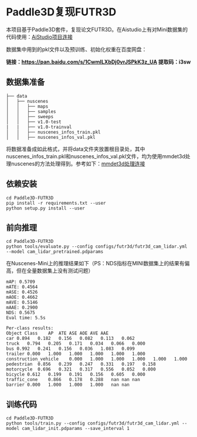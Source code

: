 # Paddle3D复现FUTR3D

本项目基于Paddle3D套件，复现论文FUTR3D。在Aistudio上有对Mini数据集的代码使用：[AiStudio项目连接](https://aistudio.baidu.com/aistudio/projectdetail/5739205)

数据集中用到的pkl文件以及预训练、初始化权重在百度网盘：

**链接：https://pan.baidu.com/s/1CwmILXbDj0vrJSPkK3z_UA 
提取码：i3sw**

## 数据集准备

```
├── data
│   ├── nuscenes
│   │   ├── maps
│   │   ├── samples
│   │   ├── sweeps
│   │   ├── v1.0-test
|   |   ├── v1.0-trainval
│   │   ├── nuscenes_infos_train.pkl
│   │   ├── nuscenes_infos_val.pkl
```

将数据准备成如此格式，并将data文件夹放置根目录处，其中nuscenes_infos_train.pkl和nuscenes_infos_val.pkl文件，均为使用mmdet3d处理nuscenes的方法处理得到。参考如下：[mmdet3d处理连接](https://mmdetection3d.readthedocs.io/zh_CN/latest/datasets/nuscenes_det.html)

## 依赖安装

```
cd Paddle3D-FUTR3D
pip install -r requirements.txt --user
python setup.py install --user
```

## 前向推理

```
cd Paddle3D-FUTR3D
python tools/evaluate.py --config configs/futr3d/futr3d_cam_lidar.yml --model cam_lidar_pretrained.pdparams
```
在Nuscenes-Mini上的推理结果如下（PS：NDS指标在MINI数据集上的结果有偏高，但在全量数据集上没有测试问题）
```
mAP: 0.5709                                                                     
mATE: 0.4564
mASE: 0.4526
mAOE: 0.4662
mAVE: 0.5146
mAAE: 0.2900
NDS: 0.5675
Eval time: 5.5s

Per-class results:
Object Class	AP	ATE	ASE	AOE	AVE	AAE
car	0.894	0.182	0.156	0.082	0.113	0.062
truck	0.794	0.205	0.171	0.034	0.066	0.000
bus	0.992	0.241	0.156	0.036	1.083	0.099
trailer	0.000	1.000	1.000	1.000	1.000	1.000
construction_vehicle	0.000	1.000	1.000	1.000	1.000	1.000
pedestrian	0.856	0.239	0.247	0.331	0.197	0.158
motorcycle	0.696	0.321	0.317	0.556	0.052	0.000
bicycle	0.612	0.199	0.191	0.156	0.605	0.000
traffic_cone	0.866	0.178	0.288	nan	nan	nan
barrier	0.000	1.000	1.000	1.000	nan	nan
```

## 训练代码

```
cd Paddle3D-FUTR3D
python tools/train.py --config configs/futr3d/futr3d_cam_lidar.yml --model cam_lidar_init.pdparams --save_interval 1
```

